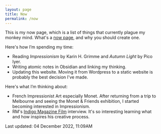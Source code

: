 ```yaml
---
layout: page
title: Now
permalink: /now
---
```


This is my now page, which is a list of things that currently plague my monkey mind. What's a <a href="https://nownownow.com/about">now page</a>, and why you should create one.

Here's how I’m spending my time:
- Reading *Impressionism* by Karin H. Grimme and *Autumn Light* by Pico Iyer.
- Writing atomic notes in Obsidian and linking my thinking.
- Updating this website. Moving it from Wordpress to a static website is probably the best decision I've made.

Here's what I’m thinking about:
- French Impressionist Art especially Monet. After returning from a trip to Melbourne and seeing the Monet & Friends exhibition, I started becoming interested in Impressionism. 
- RM's <a href="https://www.youtube.com/watch?v=lRy8OYhLO-A">Indigo Magazine Film</a> interview. It's so interesting learning what and how inspires his creative process.

Last updated: 04 December 2022, 11:09AM


<style>
  .wrapper {
    max-width: 58em;
  }
</style>